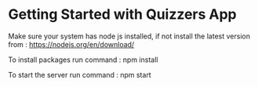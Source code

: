 # Getting Started with Quizzers App
Make sure your system has node js installed, if not install the latest version from : https://nodejs.org/en/download/

To install packages run command : npm install

To start the server run command : npm start


